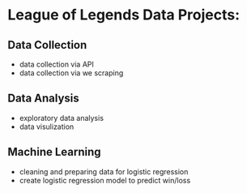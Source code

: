 # League of Legends Data Projects:

## Data Collection
- data collection via API
- data collection via we scraping
## Data Analysis
- exploratory data analysis
- data visulization
## Machine Learning
- cleaning and preparing data for logistic regression
- create logistic regression model to predict win/loss
